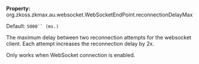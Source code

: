 **Property:**
org.zkoss.zkmax.au.websocket.WebSocketEndPoint.reconnectionDelayMax

Default:  `5000`` (ms.)`

The maximum delay between two reconnection attempts for the websocket
client. Each attempt increases the reconnection delay by 2x.

Only works when WebSocket connection is enabled.
